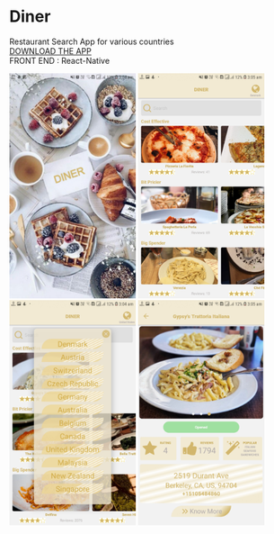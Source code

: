 # Diner

Restaurant Search App for various countries <br>
<a href="https://www.dropbox.com/s/iwkv79ql22re6lr/Diner.apk?dl=0">DOWNLOAD THE APP</a><br>
FRONT END : React-Native <br>

<p align="left">
<img src ="assets/Screen1.jpg" height="400">
<img src ="assets/Screen2.jpg" height="400">
  
<img src ="assets/Screen3.jpg" height="400">
<img src ="assets/Screen4.jpg" height="400">
</p>
